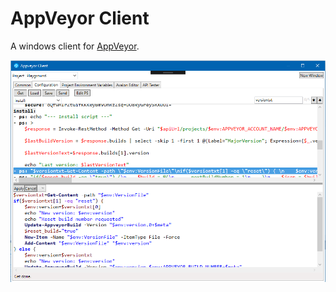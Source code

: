 # AppVeyor Client

A windows client for [AppVeyor](https://www.appveyor.com/).

![Screenshot_842](docs/images/Screenshot_842.png)


